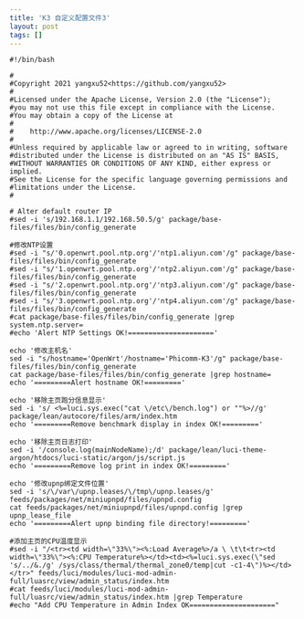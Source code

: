 ```yaml
---
title: 'K3 自定义配置文件3'
layout: post
tags: []
---
```

	#!/bin/bash

	#
	#Copyright 2021 yangxu52<https://github.com/yangxu52>
	#
	#Licensed under the Apache License, Version 2.0 (the "License");
	#you may not use this file except in compliance with the License.
	#You may obtain a copy of the License at
	#
	#    http://www.apache.org/licenses/LICENSE-2.0
	#
	#Unless required by applicable law or agreed to in writing, software
	#distributed under the License is distributed on an "AS IS" BASIS,
	#WITHOUT WARRANTIES OR CONDITIONS OF ANY KIND, either express or implied.
	#See the License for the specific language governing permissions and
	#limitations under the License.
	#

	# Alter default router IP
	#sed -i 's/192.168.1.1/192.168.50.5/g' package/base-files/files/bin/config_generate

	#修改NTP设置
	#sed -i "s/'0.openwrt.pool.ntp.org'/'ntp1.aliyun.com'/g" package/base-files/files/bin/config_generate
	#sed -i "s/'1.openwrt.pool.ntp.org'/'ntp2.aliyun.com'/g" package/base-files/files/bin/config_generate
	#sed -i "s/'2.openwrt.pool.ntp.org'/'ntp3.aliyun.com'/g" package/base-files/files/bin/config_generate
	#sed -i "s/'3.openwrt.pool.ntp.org'/'ntp4.aliyun.com'/g" package/base-files/files/bin/config_generate
	#cat package/base-files/files/bin/config_generate |grep system.ntp.server=
	#echo 'Alert NTP Settings OK!====================='

	echo '修改主机名'
	sed -i "s/hostname='OpenWrt'/hostname='Phicomm-K3'/g" package/base-files/files/bin/config_generate
	cat package/base-files/files/bin/config_generate |grep hostname=
	echo '=========Alert hostname OK!========='

	echo '移除主页跑分信息显示'
	sed -i 's/ <%=luci.sys.exec("cat \/etc\/bench.log") or ""%>//g' package/lean/autocore/files/arm/index.htm
	echo '=========Remove benchmark display in index OK!========='

	echo '移除主页日志打印'
	sed -i '/console.log(mainNodeName);/d' package/lean/luci-theme-argon/htdocs/luci-static/argon/js/script.js
	echo '=========Remove log print in index OK!========='

	echo '修改upnp绑定文件位置'
	sed -i 's/\/var\/upnp.leases/\/tmp\/upnp.leases/g' feeds/packages/net/miniupnpd/files/upnpd.config
	cat feeds/packages/net/miniupnpd/files/upnpd.config |grep upnp_lease_file
	echo '=========Alert upnp binding file directory!========='

	#添加主页的CPU温度显示
	#sed -i "/<tr><td width=\"33%\"><%:Load Average%>/a \ \t\t<tr><td width=\"33%\"><%:CPU Temperature%></td><td><%=luci.sys.exec(\"sed 's/../&./g' /sys/class/thermal/thermal_zone0/temp|cut -c1-4\")%></td></tr>" feeds/luci/modules/luci-mod-admin-full/luasrc/view/admin_status/index.htm
	#cat feeds/luci/modules/luci-mod-admin-full/luasrc/view/admin_status/index.htm |grep Temperature
	#echo "Add CPU Temperature in Admin Index OK====================="
